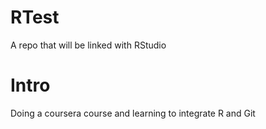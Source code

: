 # RTest
A repo that will be linked with RStudio

# Intro
Doing a coursera course and learning to integrate R and Git

